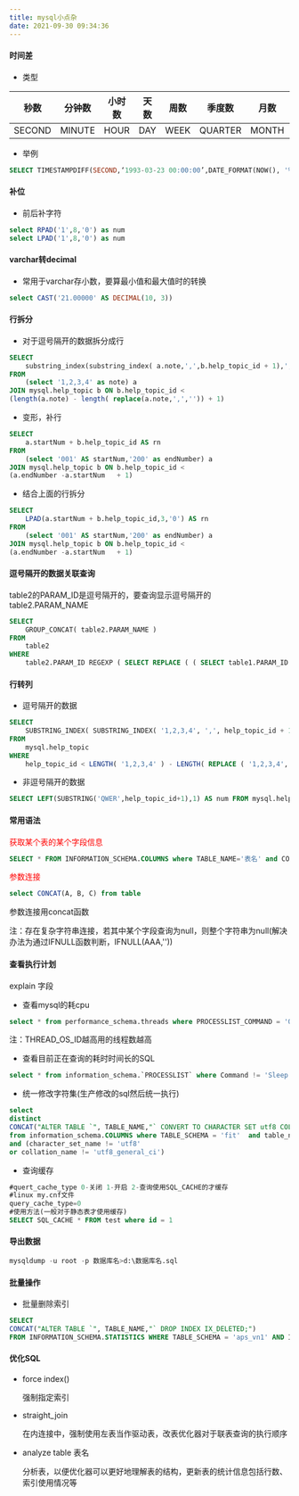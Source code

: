 ```yaml
---
title: mysql小点杂
date: 2021-09-30 09:34:36
---
```




#### 时间差

- 类型 

| 秒数   | 分钟数 | 小时数 | 天数 | 周数 | 季度数  | 月数  | 年数 |
| ------ | ------ | ------ | ---- | ---- | ------- | ----- | ---- |
| SECOND | MINUTE | HOUR   | DAY  | WEEK | QUARTER | MONTH | YEAR |

- 举例 

```sql
SELECT TIMESTAMPDIFF(SECOND,‘1993-03-23 00:00:00’,DATE_FORMAT(NOW(), '%Y-%m-%d %H:%i:%S'))
```



#### 补位

- 前后补字符

```sql
select RPAD('1',8,'0') as num
select LPAD('1',8,'0') as num
```



#### varchar转decimal

- 常用于varchar存小数，要算最小值和最大值时的转换

```sql
select CAST('21.00000' AS DECIMAL(10, 3))
```



#### 行拆分

- 对于逗号隔开的数据拆分成行

```sql
SELECT
    substring_index(substring_index( a.note,',',b.help_topic_id + 1),',' ,- 1)
FROM
    (select '1,2,3,4' as note) a  
JOIN mysql.help_topic b ON b.help_topic_id <
(length(a.note) - length( replace(a.note,',','')) + 1)
```

- 变形，补行

```sql
SELECT
    a.startNum + b.help_topic_id AS rn
FROM
    (select '001' AS startNum,'200' as endNumber) a  
JOIN mysql.help_topic b ON b.help_topic_id <
(a.endNumber -a.startNum   + 1)
```

- 结合上面的行拆分

```sql
SELECT
    LPAD(a.startNum + b.help_topic_id,3,'0') AS rn
FROM
    (select '001' AS startNum,'200' as endNumber) a  
JOIN mysql.help_topic b ON b.help_topic_id <
(a.endNumber -a.startNum   + 1)
```

#### 逗号隔开的数据关联查询

table2的PARAM_ID是逗号隔开的，要查询显示逗号隔开的table2.PARAM_NAME

```sql
SELECT
	GROUP_CONCAT( table2.PARAM_NAME ) 
FROM
	table2 
WHERE
	table2.PARAM_ID REGEXP ( SELECT REPLACE ( ( SELECT table1.PARAM_ID FROM table1 WHERE table1.id = '1' ), ',', '|' ) )
```

#### 行转列

- 逗号隔开的数据

```sql
SELECT
	SUBSTRING_INDEX( SUBSTRING_INDEX( '1,2,3,4', ',', help_topic_id + 1 ), ',',- 1 ) AS num 
FROM
	mysql.help_topic 
WHERE
	help_topic_id < LENGTH( '1,2,3,4' ) - LENGTH( REPLACE ( '1,2,3,4', ',', '' ) ) +1
```

- 非逗号隔开的数据

```sql
SELECT LEFT(SUBSTRING('QWER',help_topic_id+1),1) AS num FROM mysql.help_topic WHERE help_topic_id < LENGTH('QWER');
```



#### 常用语法

<font color='red'>获取某个表的某个字段信息</font>

```SQL
SELECT * FROM INFORMATION_SCHEMA.COLUMNS where TABLE_NAME='表名' and COLUMN_NAME='列名'
```

<font color=red>参数连接</font>

```sql
select CONCAT(A, B, C) from table 
```

参数连接用concat函数

注：存在复杂字符串连接，若其中某个字段查询为null，则整个字符串为null(解决办法为通过IFNULL函数判断，IFNULL(AAA,''))



#### 查看执行计划

explain 字段

- 查看mysql的耗cpu

```sql
select * from performance_schema.threads where PROCESSLIST_COMMAND = 'Query' order by THREAD_OS_ID DESC
```

注：THREAD_OS_ID越高用的线程数越高

- 查看目前正在查询的耗时时间长的SQL

```sql
select * from information_schema.`PROCESSLIST` where Command != 'Sleep' order by `time` DESC
```



- 统一修改字符集(生产修改的sql然后统一执行)

```sql
select 
distinct
CONCAT("ALTER TABLE `", TABLE_NAME,"` CONVERT TO CHARACTER SET utf8 COLLATE utf8_general_ci;") 
from information_schema.COLUMNS where TABLE_SCHEMA = 'fit'  and table_name like 't_pom%' 
and (character_set_name != 'utf8'
or collation_name != 'utf8_general_ci')
```



- 查询缓存

```sql
#quert_cache_type 0-关闭 1-开启 2-查询使用SQL_CACHE的才缓存 
#linux my.cnf文件
query_cache_type=0
#使用方法(一般对于静态表才使用缓存)
SELECT SQL_CACHE * FROM test where id = 1
```



#### 导出数据

```sql
mysqldump -u root -p 数据库名>d:\数据库名.sql
```



#### 批量操作

- 批量删除索引

```sql
SELECT 
CONCAT("ALTER TABLE `", TABLE_NAME,"` DROP INDEX IX_DELETED;") 
FROM INFORMATION_SCHEMA.STATISTICS WHERE TABLE_SCHEMA = 'aps_vn1' AND INDEX_NAME = 'IX_DELETED';
```



#### 优化SQL

- force index()

  强制指定索引

- straight_join

  在内连接中，强制使用左表当作驱动表，改表优化器对于联表查询的执行顺序

- analyze table 表名

  分析表，以便优化器可以更好地理解表的结构，更新表的统计信息包括行数、索引使用情况等
